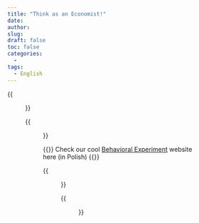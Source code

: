 ```yaml
---
title: "Think as an Economist!"
date: 
author: 
slug: 
draft: false
toc: false
categories:
  - 
tags:
  - English
---
```


{{<figure src="https://scontent-msp1-1.xx.fbcdn.net/v/t1.6435-9/253859398_3114159365523033_100652681511087426_n.jpg?_nc_cat=105&ccb=1-5&_nc_sid=0debeb&_nc_ohc=TqJrVNysAGQAX-Su_K2&_nc_ht=scontent-msp1-1.xx&oh=5bbf300da8d502b4960b106cbb3cb600&oe=61AEB7D7" title="Professor Ted Bergstrom's office, UCSB" caption="The one who always helps and encourages me to explore in Economics">}}

{{<figure src="https://scontent-msp1-1.xx.fbcdn.net/v/t1.6435-9/252605365_3114154685523501_6763232915870484124_n.jpg?_nc_cat=109&ccb=1-5&_nc_sid=0debeb&_nc_ohc=1ohBdus6H1kAX_gr_l9&_nc_ht=scontent-msp1-1.xx&oh=ddd7b859a62630e51c0e5971982413da&oe=61AECE8D" title="SIR Model" caption="Here I set total Population = 1000 and 1 Infected initially, along with contact rate = 0.2 and mean recovery rate = 0.1.">}}
  
{{<block class="note">}}
Check our cool [Behavioral Experiment](https://www.profitest.pl/s/42740/kinsvbmt) website here (in Polish)![]()
{{<end>}}
  
  
 
  

  {{<figure src="https://scontent-msp1-1.xx.fbcdn.net/v/t1.6435-9/253970944_3114158282189808_3994663575708885490_n.jpg?_nc_cat=107&ccb=1-5&_nc_sid=0debeb&_nc_ohc=xOM_bpPktT8AX9jZtpW&_nc_ht=scontent-msp1-1.xx&oh=065e47183eae18d35067c36b5c333a43&oe=61AAFD5D"  
            title="Be careful as gamers, ALWAYS!!" >}}
  

  {{<figure src="https://github.com/DarknessYzY/Photos/blob/main/sinister%20six.jpg" title="Two gifts that Professor Bergstrom sent me before the campus shut down due to COVID-19." caption="My Game Theory textbook was as green as an avocado.">}}
  

  
